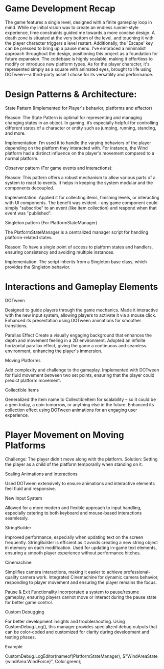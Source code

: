 # Game Development Recap

The game features a single level, designed with a finite gameplay loop in mind. While my initial vision was to create an endless runner-style experience, time constraints guided me towards a more concise design. A death zone is situated at the very bottom of the level, and touching it with the player character triggers a level restart. Additionally, the 'Escape' key can be pressed to bring up a pause menu. I've embraced a minimalist approach throughout the design, positioning this project as a foundation for future expansion. The codebase is highly scalable, making it effortless to modify or introduce new platform types. As for the player character, it's represented simply as a square with animated eyes, brought to life using DOTween—a third-party asset I chose for its versatility and performance.

# Design Patterns & Architecture: 

State Pattern (Implemented for Player's behavior, platforms and effector)

Reason: The State Pattern is optimal for representing and managing changing states in an object. In gaming, it’s especially helpful for controlling different states of a character or entity such as jumping, running, standing, and more. 

Implementation: I’m used it to handle the varying behaviors of the player depending on the platform they interacted with. For instance, the Wind platform had a distinct influence on the player's movement compared to a normal platform. 

Observer pattern (For game events and interactions): 

Reason: This pattern offers a robust mechanism to allow various parts of a system to react to events. It helps in keeping the system modular and the components decoupled. 

Implementation: Applied it for collecting items, finishing levels, or interacting with UI components. The benefit was evident – any game component could simply "subscribe" to an event (like item collection) and respond when that event was "published".

Singleton pattern (For PlatformStateManager)

The PlatformStateManager is a centralized manager script for handling platform-related states.

Reason: To have a single point of access to platform states and handlers, ensuring consistency and avoiding multiple instances. 

Implementation: The script inherits from a Singleton base class, which provides the Singleton behavior.

# Interactions and Gameplay Elements

DOTween

Designed to guide players through the game mechanics. Made it interactive with the new input system, allowing players to activate it via a mouse click. Enhanced its presentation using DOTween animations for smoother transitions. 

Parallax Effect
Create a visually engaging background that enhances the depth and movement feeling in a 2D environment. Adopted an infinite horizontal parallax effect, giving the game a continuous and seamless environment, enhancing the player's immersion.

Moving Platforms

Add complexity and challenge to the gameplay. Implemented with DOTween for fluid movement between two set points, ensuring that the player could predict platform movement. 

Collectible Items

Generalized the item name to CollectibleItem for scalability – so it could be a gem today, a coin tomorrow, or anything else in the future. Enhanced its collection effect using DOTween animations for an engaging user experience.

# Player Movement on Moving Platforms

Challenge: The player didn't move along with the platform. 
Solution: Setting the player as a child of the platform temporarily when standing on it.

Scaling Animations and Interactions

Used DOTween extensively to ensure animations and interactive elements feel fluid and responsive. 

New Input System

Allowed for a more modern and flexible approach to input handling, especially catering to both keyboard and mouse-based interactions seamlessly. 

StringBuilder

Improved performance, especially when updating text on the screen frequently. StringBuilder is efficient as it avoids creating a new string object in memory on each modification. Used for updating in-game text elements, ensuring a smooth player experience without performance hitches. 

Cinemachine

Simplifies camera interactions, making it easier to achieve professional-quality camera work. Integrated Cinemachine for dynamic camera behavior, responding to player movement and ensuring the player remains the focus.

Pause & Exit Functionality
Incorporated a system to pause/resume gameplay, ensuring players cannot move or interact during the pause state for better game control.

Custom Debugging
 
For better development insights and troubleshooting. Using CustomDebug.Log(), this manager provides specialized debug outputs that can be color-coded and customized for clarity during development and testing phases.

Example 

CustomDebug.LogEditor(nameof(PlatformStateManager), $"WindAreaState {windArea.WindForce}", Color.green);


